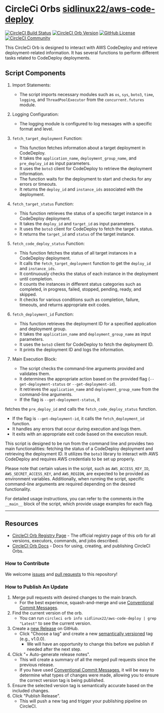 # CircleCi Orbs [sidlinux22/aws-code-deploy](https://circleci.com/developer/orbs/orb/sidlinux22/aws-code-deploy)

[![CircleCI Build Status](https://circleci.com/gh/sidlinux22/aws-codeDeploy-orb.svg?style=shield "CircleCI Build Status")](https://circleci.com/gh/sidlinux22/aws-codeDeploy-orb) [![CircleCI Orb Version](https://badges.circleci.com/orbs/sidlinux22/aws-codeDeploy-orb.svg)](https://circleci.com/developer/orbs/orb/sidlinux22/aws-codeDeploy-orb) [![GitHub License](https://img.shields.io/badge/license-MIT-lightgrey.svg)](https://raw.githubusercontent.com/sidlinux22/aws-codeDeploy-orb/master/LICENSE) [![CircleCI Community](https://img.shields.io/badge/community-CircleCI%20Discuss-343434.svg)](https://discuss.circleci.com/c/ecosystem/orbs)


This CircleCi Orb is designed to interact with AWS CodeDeploy and retrieve deployment-related information. It has several functions to perform different tasks related to CodeDeploy deployments.

## Script Components

1. Import Statements:
   - The script imports necessary modules such as `os`, `sys`, `boto3`, `time`, `logging`, and `ThreadPoolExecutor` from the `concurrent.futures` module.

2. Logging Configuration:
   - The logging module is configured to log messages with a specific format and level.

3. `fetch_target_deployment` Function:
   - This function fetches information about a target deployment in CodeDeploy.
   - It takes the `application_name`, `deployment_group_name`, and `pre_deploy_id` as input parameters.
   - It uses the `boto3` client for CodeDeploy to retrieve the deployment information.
   - The function waits for the deployment to start and checks for any errors or timeouts.
   - It returns the `deploy_id` and `instance_ids` associated with the deployment.

4. `fetch_target_status` Function:
   - This function retrieves the status of a specific target instance in a CodeDeploy deployment.
   - It takes the `deploy_id` and `target_id` as input parameters.
   - It uses the `boto3` client for CodeDeploy to fetch the target's status.
   - It returns the `target_id` and `status` of the target instance.

5. `fetch_code_deploy_status` Function:
   - This function fetches the status of all target instances in a CodeDeploy deployment.
   - It calls the `fetch_target_deployment` function to get the `deploy_id` and `instance_ids`.
   - It continuously checks the status of each instance in the deployment until completion.
   - It counts the instances in different status categories such as completed, in progress, failed, stopped, pending, ready, and skipped.
   - It checks for various conditions such as completion, failure, timeouts, and returns appropriate exit codes.

6. `fetch_deployment_id` Function:
   - This function retrieves the deployment ID for a specified application and deployment group.
   - It takes the `application_name` and `deployment_group_name` as input parameters.
   - It uses the `boto3` client for CodeDeploy to fetch the deployment ID.
   - It prints the deployment ID and logs the information.

7. Main Execution Block:
   - The script checks the command-line arguments provided and validates them.
   - It determines the appropriate action based on the provided flag (`--get-deployment-status` or `--get-deployment-id`).
   - It retrieves the `application_name` and `deployment_group_name` from the command-line arguments.
   - If the flag is `--get-deployment-status`, it

 fetches the `pre_deploy_id` and calls the `fetch_code_deploy_status` function.
   - If the flag is `--get-deployment-id`, it calls the `fetch_deployment_id` function.
   - It handles any errors that occur during execution and logs them.
   - It exits with an appropriate exit code based on the execution result.

This script is designed to be run from the command line and provides two main functionalities: fetching the status of a CodeDeploy deployment and retrieving the deployment ID. It utilizes the `boto3` library to interact with AWS CodeDeploy and requires AWS credentials to be set up properly.

Please note that certain values in the script, such as `AWS_ACCESS_KEY_ID`, `AWS_SECRET_ACCESS_KEY`, and `AWS_REGION`, are expected to be provided as environment variables. Additionally, when running the script, specific command-line arguments are required depending on the desired functionality.

For detailed usage instructions, you can refer to the comments in the `__main__` block of the script, which provide usage examples for each flag.

---

## Resources

- [CircleCI Orb Registry Page](https://circleci.com/developer/orbs/orb/sidlinux22/aws-code-deploy) - The official registry page of this orb for all versions, executors, commands, and jobs described.
- [CircleCI Orb Docs](https://circleci.com/docs/orb-intro/#section=configuration) - Docs for using, creating, and publishing CircleCI Orbs.

### How to Contribute

We welcome [issues](https://github.com/sidlinux22/aws-codeDeploy-orb/issues) and [pull requests](https://github.com/sidlinux22/aws-codeDeploy-orb/pulls) to this repository!

### How to Publish An Update

1. Merge pull requests with desired changes to the main branch.
    - For the best experience, squash-and-merge and use [Conventional Commit Messages](https://conventionalcommits.org/).
2. Find the current version of the orb.
    - You can run `circleci orb info sidlinux22/aws-code-deploy | grep "Latest"` to see the current version.
3. Create a [new Release](https://github.com/sidlinux22/aws-code-deploy/releases/new) on GitHub.
    - Click "Choose a tag" and create a new [semantically versioned](http://semver.org/) tag (e.g., v1.0.0).
      - We will have an opportunity to change this before we publish if needed after the next step.
4. Click "+ Auto-generate release notes".
    - This will create a summary of all the merged pull requests since the previous release.
    - If you have used [Conventional Commit Messages](https://conventionalcommits.org/), it will be easy to determine what types of changes were made, allowing you to ensure the correct version tag is being published.
5. Ensure the selected version tag is semantically accurate based on the included changes.
6. Click "Publish Release".
    - This will push a new tag and trigger your publishing pipeline on CircleCI.
